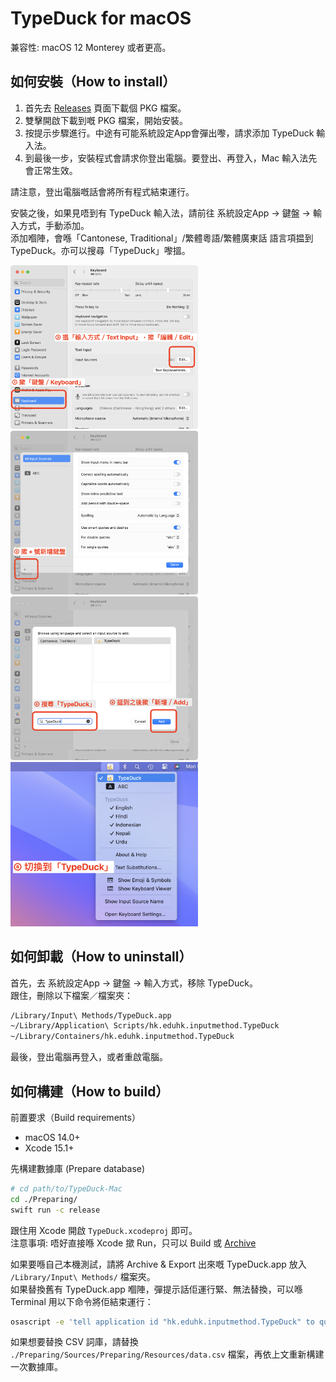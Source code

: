 # TypeDuck for macOS
兼容性: macOS 12 Monterey 或者更高。

## 如何安裝（How to install）
1. 首先去 [Releases](https://github.com/TypeDuck-HK/TypeDuck-Mac/releases) 頁面下載個 PKG 檔案。
2. 雙擊開啟下載到嘅 PKG 檔案，開始安裝。
3. 按提示步驟進行。中途有可能系統設定App會彈出嚟，請求添加 TypeDuck 輸入法。
4. 到最後一步，安裝程式會請求你登出電腦。要登出、再登入，Mac 輸入法先會正常生效。

請注意，登出電腦嘅話會將所有程式結束運行。

安裝之後，如果見唔到有 TypeDuck 輸入法，請前往 系統設定App → 鍵盤 → 輸入方式，手動添加。  
添加嗰陣，會喺「Cantonese, Traditional」/繁體粵語/繁體廣東話 語言項揾到TypeDuck。亦可以搜尋「TypeDuck」嚟搵。


<img width="300" alt="Screenshot 1" src="images/screenshot-step-1-and-2.png"/><img width="300" alt="Screenshot 2" src="images/screenshot-step-3.png"/>
<br>
<img width="300" alt="Screenshot 3" src="images/screenshot-step-4-and-5.png"/><img width="300" alt="Screenshot 4" src="images/screenshot-step-6.png"/>


## 如何卸載（How to uninstall）
首先，去 系統設定App → 鍵盤 → 輸入方式，移除 TypeDuck。  
跟住，刪除以下檔案／檔案夾：
~~~bash
/Library/Input\ Methods/TypeDuck.app
~/Library/Application\ Scripts/hk.eduhk.inputmethod.TypeDuck
~/Library/Containers/hk.eduhk.inputmethod.TypeDuck
~~~

最後，登出電腦再登入，或者重啟電腦。


## 如何構建（How to build）
前置要求（Build requirements）
- macOS 14.0+
- Xcode 15.1+

先構建數據庫 (Prepare database)
~~~bash
# cd path/to/TypeDuck-Mac
cd ./Preparing/
swift run -c release
~~~
跟住用 Xcode 開啟 `TypeDuck.xcodeproj` 即可。  
注意事項: 唔好直接喺 Xcode 撳 Run，只可以 Build 或 [Archive](https://developer.apple.com/documentation/xcode/distributing-your-app-for-beta-testing-and-releases#Create-an-archive-of-your-app)


如果要喺自己本機測試，請將 Archive & Export 出來嘅 TypeDuck.app 放入 `/Library/Input\ Methods/` 檔案夾。  
如果替換舊有 TypeDuck.app 嗰陣，彈提示話佢運行緊、無法替換，可以喺 Terminal 用以下命令將佢結束運行：
~~~bash
osascript -e 'tell application id "hk.eduhk.inputmethod.TypeDuck" to quit'
~~~


如果想要替換 CSV 詞庫，請替換 `./Preparing/Sources/Preparing/Resources/data.csv` 檔案，再依上文重新構建一次數據庫。
